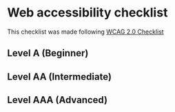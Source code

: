 # Web accessibility checklist
This checklist was made following [WCAG 2.0 Checklist](https://www.wuhcag.com/wcag-checklist/)

## Level A (Beginner)
## Level AA (Intermediate)
## Level AAA (Advanced)
